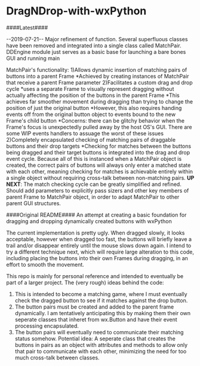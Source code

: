 # DragNDrop-with-wxPython
####Latest####

--2019-07-21--
Major refinement of function.
Several superfluous classes have been removed and integrated into a single class called MatchPair. DDEngine module just serves as a basic base for launching a bare bones GUI and running main

MatchPair's functionality:
1)Allows dynamic insertion of matching pairs of buttons into a parent Frame
  *Achieved by creating instances of MatchPair that receive a parent Frame parameter
2)Facilitates a custom drag and drop cycle
  *uses a separate Frame to visually represent dragging without actually affecting the position of the buttons in the parent Frame
  *This achieves far smoother movement during dragging than trying to change the position of just the original button
  *However, this also requires handing events off from the original button object to events bound to the new Frame's child button
  *Concerns: there can be glitchy behavior when the Frame's focus is unexpectedly pulled away by the host OS's GUI. There are some WIP events handlers to assuage the worst of these issues
2)Completely encapsulated checking of matching pairs of draggable buttons and their drop targets
  *Checking for matches between the buttons being dragged and their target buttons is integrated into the drag and drop event cycle. Because all of this is instanced when a MatchPair object is created, the correct pairs of buttons will always only enter a matched state with each other, meaning checking for matches is achievable entirely within a single object without requiring cross-talk between non-matching pairs.
__UP NEXT__: The match checking cycle can be greatly simplified and refined. Should add parameters to explicitly pass sizers and other key members of parent Frame to MatchPair object, in order to adapt MatchPair to other parent GUI structures.

####Original README####
An attempt at creating a basic foundation for dragging and dropping dynamically created buttons with wxPython

The current implementation is pretty ugly. When dragged slowly, it looks acceptable, however when dragged too fast, the buttons will briefly leave a trail and/or disappear entirely until the mouse slows down again. I intend to try a different technique next, which will require large alteration to this code, including placing the buttons into their own Frames during dragging, in an effort to smooth the movement.

This repo is mainly for personal reference and intended to eventually be part of a larger project. The (very rough) ideas behind the code:

1) This is intended to become a matching game, where I must eventually check the dragged button to see if it matches against the drop button.
2) The button pairs must be created and added to the parent frame dynamically. I am tentatively anticipating this by making them their own seperate classes that inheret from wx.Button and have their event processing encapsulated.
3) The button pairs will eventually need to communicate their matching status somehow. Potential idea: A seperate class that creates the buttons in pairs as an object with attributes and methods to allow only that pair to communicate with each other, minimizing the need for  too much cross-talk between classes.
